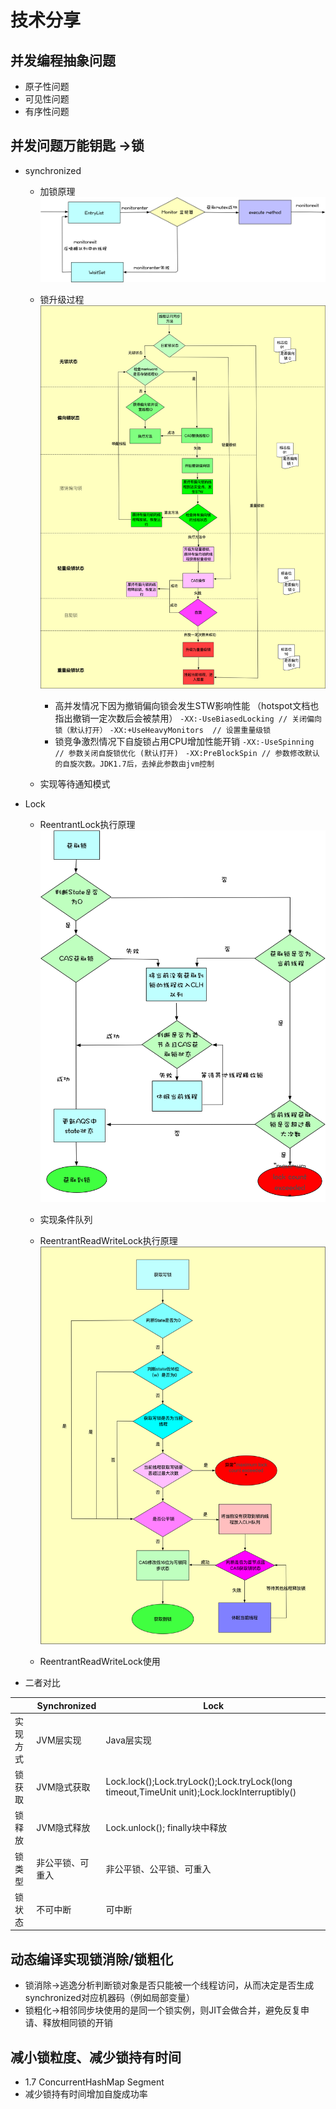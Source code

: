 # 技术分享
## 并发编程抽象问题
* 原子性问题
* 可见性问题
* 有序性问题

## 并发问题万能钥匙 ->锁
* synchronized
    * 加锁原理
    ![sync执行原理](media/sync-one.png)

    * 锁升级过程
    ![sync升级原理](media/sync-two.png)

        * 高并发情况下因为撤销偏向锁会发生STW影响性能 （hotspot文档也指出撤销一定次数后会被禁用）
                     `-XX:-UseBiasedLocking // 关闭偏向锁（默认打开）`
                     `-XX:+UseHeavyMonitors  // 设置重量级锁` 
        * 锁竞争激烈情况下自旋锁占用CPU增加性能开销
                    `-XX:-UseSpinning // 参数关闭自旋锁优化 (默认打开) `
                    `-XX:PreBlockSpin // 参数修改默认的自旋次数。JDK1.7后，去掉此参数由jvm控制`
    * 实现等待通知模式
* Lock
    * ReentrantLock执行原理
    ![lock原理](media/lock-one.png)

    * 实现条件队列
    * ReentrantReadWriteLock执行原理
    ![rr](media/lock-two.png)

    * ReentrantReadWriteLock使用


* 二者对比

|  | Synchronized | Lock |
| --- | --- | --- |
| 实现方式 | JVM层实现 | Java层实现 |
| 锁获取  | JVM隐式获取 | Lock.lock();Lock.tryLock();Lock.tryLock(long timeout,TimeUnit unit);Lock.lockInterruptibly()|
| 锁释放 | JVM隐式释放 | Lock.unlock(); finally块中释放 |
| 锁类型 | 非公平锁、可重入  | 非公平锁、公平锁、可重入 |
| 锁状态 |  不可中断|可中断


## 动态编译实现锁消除/锁粗化
* 锁消除->逃逸分析判断锁对象是否只能被一个线程访问，从而决定是否生成synchronized对应机器码（例如局部变量）
* 锁粗化->相邻同步块使用的是同一个锁实例，则JIT会做合并，避免反复申请、释放相同锁的开销

## 减小锁粒度、减少锁持有时间
* 1.7 ConcurrentHashMap Segment
* 减少锁持有时间增加自旋成功率